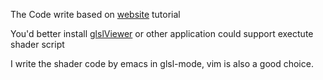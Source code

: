 The Code write based on [website](https://thebookofshaders.com) tutorial


You'd better install [glslViewer](https://github.com/patriciogonzalezvivo/glslViewer) or other application could support exectute shader script


I write the shader code by emacs in glsl-mode, vim is also a good choice.
